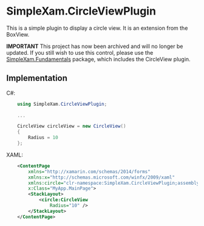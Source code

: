 # SimpleXam.CircleViewPlugin

This is a simple plugin to display a circle view. It is an extension from the BoxView.

**IMPORTANT** This project has now been archived and will no longer be updated. If you still wish to use this control, please use the [SimpleXam.Fundamentals](https://github.com/ThomasBartleet/SimpleXam.Fundamentals) package, which includes the CircleView plugin.

## Implementation

C#:
```c#
    using SimpleXam.CircleViewPlugin;
    
    ...

    CircleView circleView = new CircleView()
    {
        Radius = 10
    };
```
XAML:

```xml
    <ContentPage 
        xmlns="http://xamarin.com/schemas/2014/forms"
        xmlns:x="http://schemas.microsoft.com/winfx/2009/xaml"
        xmlns:circle="clr-namespace:SimpleXam.CircleViewPlugin;assembly=SimpleXam.CircleViewPlugin"
        x:Class="MyApp.MainPage">
        <StackLayout>
            <circle:CircleView
                Radius="10" />
        </StackLayout>
    </ContentPage>
```
